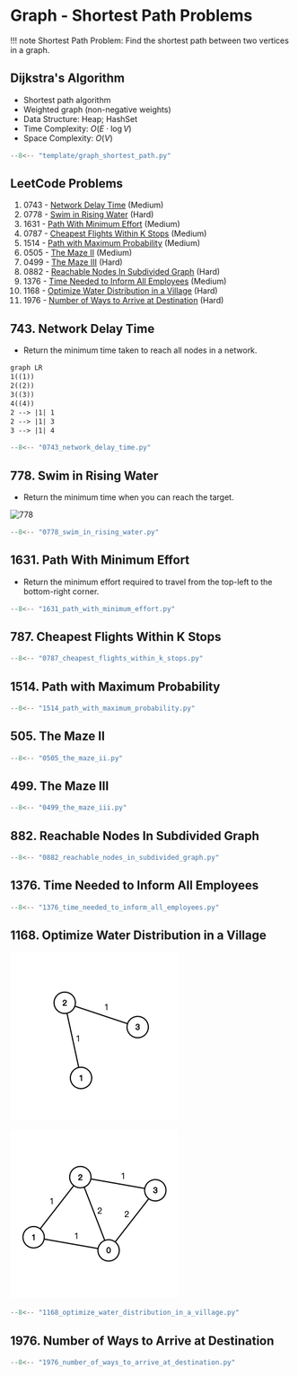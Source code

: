 # Graph - Shortest Path Problems

!!! note
    Shortest Path Problem: Find the shortest path between two vertices in a graph.

## Dijkstra's Algorithm

- Shortest path algorithm
- Weighted graph (non-negative weights)
- Data Structure: Heap; HashSet
- Time Complexity: $O(E \cdot \log{V})$
- Space Complexity: $O(V)$

```python
--8<-- "template/graph_shortest_path.py"
```

## LeetCode Problems

1. 0743 - [Network Delay Time](https://leetcode.com/problems/network-delay-time/) (Medium)
2. 0778 - [Swim in Rising Water](https://leetcode.com/problems/swim-in-rising-water/) (Hard)
3. 1631 - [Path With Minimum Effort](https://leetcode.com/problems/path-with-minimum-effort/) (Medium)
4. 0787 - [Cheapest Flights Within K Stops](https://leetcode.com/problems/cheapest-flights-within-k-stops/) (Medium)
5. 1514 - [Path with Maximum Probability](https://leetcode.com/problems/path-with-maximum-probability/) (Medium)
6. 0505 - [The Maze II](https://leetcode.com/problems/the-maze-ii/) (Medium)
7. 0499 - [The Maze III](https://leetcode.com/problems/the-maze-iii/) (Hard)
8. 0882 - [Reachable Nodes In Subdivided Graph](https://leetcode.com/problems/reachable-nodes-in-subdivided-graph/) (Hard)
9. 1376 - [Time Needed to Inform All Employees](https://leetcode.com/problems/time-needed-to-inform-all-employees/) (Medium)
10. 1168 - [Optimize Water Distribution in a Village](https://leetcode.com/problems/optimize-water-distribution-in-a-village/) (Hard)
11. 1976 - [Number of Ways to Arrive at Destination](https://leetcode.com/problems/number-of-ways-to-arrive-at-destination/) (Hard)

## 743. Network Delay Time

- Return the minimum time taken to reach all nodes in a network.

```mermaid
graph LR
1((1))
2((2))
3((3))
4((4))
2 --> |1| 1
2 --> |1| 3
3 --> |1| 4
```

```python
--8<-- "0743_network_delay_time.py"
```

## 778. Swim in Rising Water

- Return the minimum time when you can reach the target.

![778](https://assets.leetcode.com/uploads/2021/06/29/swim2-grid-1.jpg)

```python
--8<-- "0778_swim_in_rising_water.py"
```

## 1631. Path With Minimum Effort

- Return the minimum effort required to travel from the top-left to the bottom-right corner.

```python
--8<-- "1631_path_with_minimum_effort.py"
```

## 787. Cheapest Flights Within K Stops

```python
--8<-- "0787_cheapest_flights_within_k_stops.py"
```

## 1514. Path with Maximum Probability

```python
--8<-- "1514_path_with_maximum_probability.py"
```

## 505. The Maze II

```python
--8<-- "0505_the_maze_ii.py"
```

## 499. The Maze III

```python
--8<-- "0499_the_maze_iii.py"
```

## 882. Reachable Nodes In Subdivided Graph

```python
--8<-- "0882_reachable_nodes_in_subdivided_graph.py"
```

## 1376. Time Needed to Inform All Employees

```python
--8<-- "1376_time_needed_to_inform_all_employees.py"
```

## 1168. Optimize Water Distribution in a Village

![1168_0](../imgs/1168_0.png)

![1168_1](../imgs/1168_1.png)

```python
--8<-- "1168_optimize_water_distribution_in_a_village.py"
```

## 1976. Number of Ways to Arrive at Destination

```python
--8<-- "1976_number_of_ways_to_arrive_at_destination.py"
```
